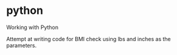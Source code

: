 # python
Working with Python

Attempt at writing code for BMI check using lbs and inches as the parameters.
